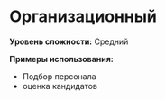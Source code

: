 # Организационный

**Уровень сложности:** Средний

**Примеры использования:**
- Подбор персонала
- оценка кандидатов
